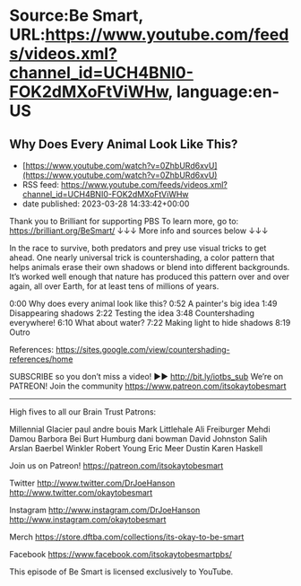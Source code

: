 # Source:Be Smart, URL:https://www.youtube.com/feeds/videos.xml?channel_id=UCH4BNI0-FOK2dMXoFtViWHw, language:en-US

## Why Does Every Animal Look Like This?
 - [https://www.youtube.com/watch?v=0ZhbURd6xvU](https://www.youtube.com/watch?v=0ZhbURd6xvU)
 - RSS feed: https://www.youtube.com/feeds/videos.xml?channel_id=UCH4BNI0-FOK2dMXoFtViWHw
 - date published: 2023-03-28 14:33:42+00:00

Thank you to Brilliant for supporting PBS
To learn more, go to: https://brilliant.org/BeSmart/
↓↓↓ More info and sources below ↓↓↓

In the race to survive, both predators and prey use visual tricks to get ahead. One nearly universal trick is countershading, a color pattern that helps animals erase their own shadows or blend into different backgrounds. It’s worked well enough that nature has produced this pattern over and over again, all over Earth, for at least tens of millions of years.

0:00 Why does every animal look like this?
0:52 A painter's big idea
1:49 Disappearing shadows
2:22 Testing the idea
3:48 Countershading everywhere!
6:10 What about water?
7:22 Making light to hide shadows
8:19 Outro

References: https://sites.google.com/view/countershading-references/home

SUBSCRIBE so you don’t miss a video! ►► http://bit.ly/iotbs_sub 
We’re on PATREON! Join the community https://www.patreon.com/itsokaytobesmart

-----------

High fives to all our Brain Trust Patrons:

Millennial Glacier
paul andre bouis
Mark Littlehale
Ali Freiburger
Mehdi Damou
Barbora Bei
Burt Humburg
dani bowman
David Johnston
Salih Arslan
Baerbel Winkler
Robert Young
Eric Meer
Dustin
Karen Haskell


Join us on Patreon! 
https://patreon.com/itsokaytobesmart

Twitter 
http://www.twitter.com/DrJoeHanson
http://www.twitter.com/okaytobesmart 

Instagram 
http://www.instagram.com/DrJoeHanson 
http://www.instagram.com/okaytobesmart 

Merch
https://store.dftba.com/collections/its-okay-to-be-smart

Facebook
https://www.facebook.com/itsokaytobesmartpbs/ 

This episode of Be Smart is licensed exclusively to YouTube.


